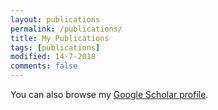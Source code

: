 ```yaml
---
layout: publications
permalink: /publications/
title: My Publications
tags: [publications]
modified: 14-7-2018
comments: false
---
```


You can also browse my <a href="https://scholar.google.com/citations?user=os7vnd0AAAAJ" target="_blank">Google Scholar profile</a>.
